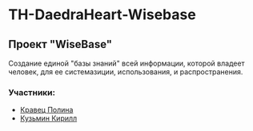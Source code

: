 # TH-DaedraHeart-Wisebase

## Проект "WiseBase" 

Создание единой "базы знаний" всей информации, которой владеет человек, для ее системазиции, использования, и распространения. 

### Участники:
- [Кравец Полина](https://github.com/Canimussurdis)
- [Кузьмин Кирилл](https://github.com/Ig0rVItalevich)

